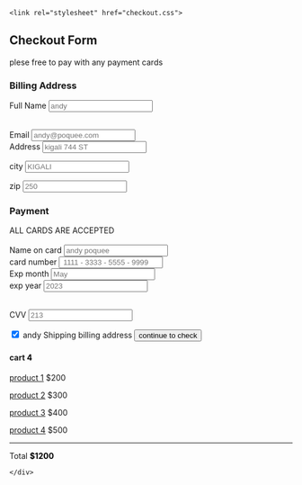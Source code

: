 <!DOCTYPE html>
<html lang="en">
<head>
    <meta charset="UTF-8">
    <meta http-equiv="X-UA-Compatible" content="IE=edge">
    <meta name="viewport" content="width=device-width, initial-scale=1.0">
    <title>Document</title>
    <link rel="stylesheet" href="https://cdnjs.cloudflare.com/ajax/libs/font-awesome/4.7.0/css/font-awesome.min.css">

    <link rel="stylesheet" href="checkout.css">
</head>
<body>
<h2>Checkout Form</h2>

<p>plese free to pay with any payment cards</p>
<div class="row"> 
    <div class="col-74">
        <div class="container">
            <form action="action_pag.php">
<div class="row">
<div class="col-50">
<h3>Billing Address</h3>

<label for="fname"><i class="fa fa-user" ></i>Full Name</label>
<input type="text" id="fname" name="firstname" placeholder="andy">

<br>
<label for="Email"><i class="fa fa-envelope" ></i>Email</label>
<input type="text" id="email" name="Email" placeholder="andy@poquee.com">
<br>
<label for="Address"><i class="fa fa-address-card-o" ></i>Address</label>
<input type="text" id="ddress" name="address" placeholder="kigali 744 ST">
<br>

<label for="ciyt"><i class="fa fa-institution" ></i>city</label>
<input type="text" id="city" name="city" placeholder="KIGALI">

<div class="row">
<div class="col-50">
<label for="zip">zip</label>
<input type="text" id="zip" name="zip" placeholder="250">
</div>
</div>
</div>
<div class="clo-50">
<h3>Payment</h3>
<label for="fname">ALL CARDS ARE ACCEPTED</label>
<div class="icon-container">
    <i class="fa fa-cc-visa" style="color: navy"></i>
    <i class="fa fa-cc-amex" style="color: blue"></i>
    <i class="fa fa-cc-mastercard" style="color: red"></i>
    <i class="fa fa-cc-discover" style="color: orange"></i>
</div>
<br>
<label for="cname">Name on card</label>
<input type="text" id="cname" name="cardname" placeholder="andy poquee">
<br>
<label for="ccnum">card number</label>
<input type="text" id="ccnum" name="carnumber" placeholder=" 1111 - 3333 - 5555 - 9999">
<br>
<label for="expmonth">Exp month</label>
<input type="text" id="expmonth" name="expmonth" placeholder="May">
<br>
<div class="row">
<div class="col-50">
<label for="expyear">exp year</label>
<input type="text" id="expyear" name="expyear" placeholder="2023">
</div>
<br>
<div class="col-50">

<label for="cvv">CVV</label>
<input type="text" id="cvv" name="cvv" placeholder="213">
<br>
</div>
</div>
<div>
</div>

<label>
<input type="checkbox" checked="checked" name="andy">
andy Shipping billing address

</label>

<input type="submit" value="continue to check" class="btn">

</form>
</div>
</div>
<div class="col-50">
<div class="container">
<h4>cart <span class="price" style="color: black"> <i class="fa fa-shopping-cart"></i></b>4</span> </h4>
<p> <a href="#">product 1</a> <span class="price">$200</span></p>
<p> <a href="#">product 2</a> <span class="price">$300</span></p>
<p> <a href="#">product 3</a> <span class="price">$400</span></p>
<p> <a href="#">product 4</a> <span class="price">$500</span></p>

<hr>
<p>Total <span class="price" style="color: black"> <b>$1200</b></span> </p>

    </div>
</div>
</div>

</div>
</div>
</body>
</html>


